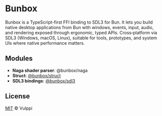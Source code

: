 # Bunbox

Bunbox is a TypeScript-first FFI binding to SDL3 for Bun. It lets you build native desktop applications from Bun with windows, events, input, audio, and rendering exposed through ergonomic, typed APIs. Cross‑platform via SDL3 (Windows, macOS, Linux), suitable for tools, prototypes, and system UIs where native performance matters.

## Modules

- **Naga shader parser**: @bunbox/naga
- **Struct**: [@bunbox/struct](./libs/struct/README.md)
- **SDL3 bindings**: [@bunbox/sdl3](./libs/sdl3/README.md)

## License

[MIT](./LICENSE) © Vulppi

